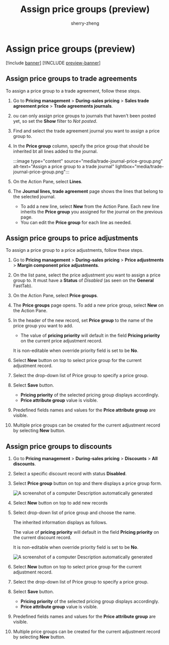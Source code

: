 ﻿---
title: Assign price groups (preview)
description: Lear now to assign price groups for trade agreements, adjustments, and discounts 
author: sherry-zheng
ms.author: chuzheng
ms.reviewer: kamaybac
ms.search.form: XXXX
ms.topic: how-to
ms.date: 10/25/2024
ms.custom: 
  - bap-template
---


# Assign price groups (preview)

[!include [banner](../includes/banner.md)]
[!INCLUDE [preview-banner](~/../shared-content/shared/preview-includes/preview-banner.md)]

<!-- KFM: Preview until further notice -->

## Assign price groups to trade agreements

To assign a price group to a trade agreement, follow these steps.

1. Go to **Pricing management** \> **During-sales pricing** \> **Sales trade agreement price** \> **Trade agreements journals**.
1. ou can only assign price groups to journals that haven't been posted yet, so set the **Show** filter to *Not posted*.
1. Find and select the trade agreement journal you want to assign a price group to.
1. In the **Price group** column, specify the price group that should be inherited bt all lines added to the journal.

    :::image type="content" source="media/trade-journal-price-group.png" alt-text="Assign a price group to a trade journal" lightbox="media/trade-journal-price-group.png":::

1. On the Action Pane, select **Lines**.
1. The **Journal lines, trade agreement** page shows the lines that belong to the selected journal.
    - To add a new line, select **New** from the Action Pane. Each new line inherits the **Price group** you assigned for the journal on the previous page.
    - You can edit the **Price group** for each line as needed.

## Assign price groups to price adjustments

To assign a price group to a price adjustments, follow these steps.

1. Go to **Pricing management** \> **During-sales pricing** \> **Price adjustments** \> **Margin component price adjustments**.
1. On the list pane, select the price adjustment you want to assign a price group to. It must have a **Status** of *Disabled* (as seen on the **General** FastTab).
1. On the Action Pane, select **Price groups**.
1. The **Price groups** page opens. To add a new price group, select **New** on the Action Pane.
1. In the header of the new record, set **Price group** to the name of the price group you want to add.

    - The value of **pricing priority** will default in the field **Pricing priority** on the current price adjustment record. <!-- KFM: Continue here. There are some repeated steps here that need to get cleaned up... -->

    It is non-editable when override priority field is set to be **No**.

1. Select **New** button on top to select price group for the current adjustment record.
1. Select the drop-down list of Price group to specify a price group.
1. Select **Save** button.

    - **Pricing priority** of the selected pricing group displays accordingly.
    - **Price attribute group** value is visible.

1. Predefined fields names and values for the **Price attribute group** are visible.
1. Multiple price groups can be created for the current adjustment record by selecting **New** button.

## Assign price groups to discounts

1. Go to **Pricing management** \> **During-sales pricing** \> **Discounts** \> **All discounts**.
1. Select a specific discount record with status **Disabled**.
1. Select **Price group** button on top and there displays a price group form.

    ![A screenshot of a computer Description automatically generated](media/image7.png)

1. Select **New** button on top to add new records
1. Select drop-down list of price group and choose the name.

    The inherited information displays as follows.

    The value of **pricing priority** will default in the field **Pricing priority** on the current discount record.

    It is non-editable when override priority field is set to be **No**.

    ![A screenshot of a computer Description automatically generated](media/image8.png)

1. Select **New** button on top to select price group for the current adjustment record.
1. Select the drop-down list of Price group to specify a price group.
1. Select **Save** button.

    - **Pricing priority** of the selected pricing group displays accordingly.
    - **Price attribute group** value is visible.

1. Predefined fields names and values for the **Price attribute group** are visible.
1. Multiple price groups can be created for the current adjustment record by selecting **New** button.
